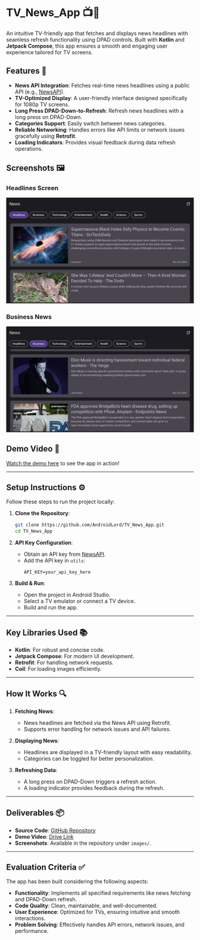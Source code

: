 # TV_News_App 📺📰

An intuitive TV-friendly app that fetches and displays news headlines with seamless refresh functionality using DPAD controls. Built with **Kotlin** and **Jetpack Compose**, this app ensures a smooth and engaging user experience tailored for TV screens.

## Features 🌟

- **News API Integration**: Fetches real-time news headlines using a public API (e.g., [NewsAPI](https://newsapi.org)).
- **TV-Optimized Display**: A user-friendly interface designed specifically for 1080p TV screens.
- **Long Press DPAD-Down-to-Refresh**: Refresh news headlines with a long press on DPAD-Down.
- **Categories Support**: Easily switch between news categories.
- **Reliable Networking**: Handles errors like API limits or network issues gracefully using **Retrofit**.
- **Loading Indicators**: Provides visual feedback during data refresh operations.

## Screenshots 🖼️

### Headlines Screen
![Headlines Screen](https://github.com/AndroidLord/TV_News_App/blob/master/images/Headline%20ScreenShot.png)

### Business News
![Business News](https://github.com/AndroidLord/TV_News_App/blob/master/images/Buisness%20News.png)

## Demo Video 🎥

[Watch the demo here](https://drive.google.com/file/d/1f-4cYt02PgrrL8DiC2aQgKemKeP-zjfN/view?usp=sharing) to see the app in action!

---

## Setup Instructions ⚙️

Follow these steps to run the project locally:

1. **Clone the Repository**:
   ```bash
   git clone https://github.com/AndroidLord/TV_News_App.git
   cd TV_News_App
   ```

2. **API Key Configuration**:
   - Obtain an API key from [NewsAPI](https://newsapi.org).
   - Add the API key in `utils`:
     ```
     API_KEY=your_api_key_here
     ```

3. **Build & Run**:
   - Open the project in Android Studio.
   - Select a TV emulator or connect a TV device.
   - Build and run the app.

---

## Key Libraries Used 📚

- **Kotlin**: For robust and concise code.
- **Jetpack Compose**: For modern UI development.
- **Retrofit**: For handling network requests.
- **Coil**: For loading images efficiently.

---

## How It Works 🔍

1. **Fetching News**:
   - News headlines are fetched via the News API using Retrofit.
   - Supports error handling for network issues and API failures.

2. **Displaying News**:
   - Headlines are displayed in a TV-friendly layout with easy readability.
   - Categories can be toggled for better personalization.

3. **Refreshing Data**:
   - A long press on DPAD-Down triggers a refresh action.
   - A loading indicator provides feedback during the refresh.

---

## Deliverables 📦

- **Source Code**: [GitHub Repository](https://github.com/AndroidLord/TV_News_App)
- **Demo Video**: [Drive Link](https://drive.google.com/file/d/1f-4cYt02PgrrL8DiC2aQgKemKeP-zjfN/view?usp=sharing)
- **Screenshots**: Available in the repository under `images/`.

---

## Evaluation Criteria ✅

The app has been built considering the following aspects:

- **Functionality**: Implements all specified requirements like news fetching and DPAD-Down refresh.
- **Code Quality**: Clean, maintainable, and well-documented.
- **User Experience**: Optimized for TVs, ensuring intuitive and smooth interactions.
- **Problem Solving**: Effectively handles API errors, network issues, and performance.
